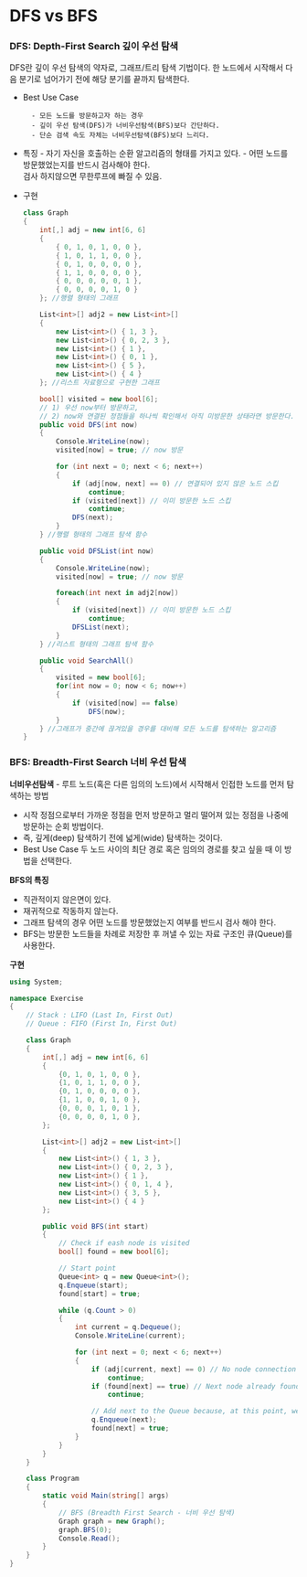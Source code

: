 # DFS vs BFS

### DFS: Depth-First Search 깊이 우선 탐색

DFS란 깊이 우선 탐색의 약자로, 그래프/트리 탐색 기법이다. 한 노드에서 시작해서 다음 분기로 넘어가기 전에 해당 분기를 끝까지 탐색한다.

- Best Use Case

        - 모든 노드를 방문하고자 하는 경우
        - 깊이 우선 탐색(DFS)가 너비우선탐색(BFS)보다 간단하다.
        - 단순 검색 속도 자체는 너비우선탐색(BFS)보다 느리다.

- 특징
        - 자기 자신을 호출하는 순환 알고리즘의 형태를 가지고 있다.
        - 어떤 노드를 방문했었는지를 반드시 검사해야 한다.<br> 검사 하지않으면 무한루프에 빠질 수 있음.

- 구현
    ```csharp
    class Graph
    {
        int[,] adj = new int[6, 6]
        {
            { 0, 1, 0, 1, 0, 0 },
            { 1, 0, 1, 1, 0, 0 },
            { 0, 1, 0, 0, 0, 0 },
            { 1, 1, 0, 0, 0, 0 },
            { 0, 0, 0, 0, 0, 1 },
            { 0, 0, 0, 0, 1, 0 }
        }; //행렬 형태의 그래프

        List<int>[] adj2 = new List<int>[]
        {
            new List<int>() { 1, 3 },
            new List<int>() { 0, 2, 3 },
            new List<int>() { 1 },
            new List<int>() { 0, 1 },
            new List<int>() { 5 },
            new List<int>() { 4 }
        }; //리스트 자료형으로 구현한 그래프

        bool[] visited = new bool[6];
        // 1) 우선 now부터 방문하고,
        // 2) now와 연결된 정점들을 하나씩 확인해서 아직 미방문한 상태라면 방문한다.
        public void DFS(int now)
        {
            Console.WriteLine(now);
            visited[now] = true; // now 방문

            for (int next = 0; next < 6; next++)
            {
                if (adj[now, next] == 0) // 연결되어 있지 않은 노드 스킵
                    continue;
                if (visited[next]) // 이미 방문한 노드 스킵
                    continue;
                DFS(next);
            }
        } //행렬 형태의 그래프 탐색 함수

        public void DFSList(int now)
        {
            Console.WriteLine(now);
            visited[now] = true; // now 방문

            foreach(int next in adj2[now])
            {
                if (visited[next]) // 이미 방문한 노드 스킵
                    continue;
                DFSList(next);
            }
        } //리스트 형태의 그래프 탐색 함수

        public void SearchAll()
        {
            visited = new bool[6];
            for(int now = 0; now < 6; now++)
            {
                if (visited[now] == false)
                    DFS(now);
            } 
        } //그래프가 중간에 끊겨있을 경우를 대비해 모든 노드를 탐색하는 알고리즘
    }

    ```


### BFS: Breadth-First Search 너비 우선 탐색

**너비우선탐색** - 루트 노드(혹은 다른 임의의 노드)에서 시작해서 인접한 노드를 먼저 탐색하는 방법

- 시작 정점으로부터 가까운 정점을 먼저 방문하고 멀리 떨어져 있는 정점을 나중에 방문하는 순회 방법이다. 
- 즉, 깊게(deep) 탐색하기 전에 넓게(wide) 탐색하는 것이다.
- Best Use Case 두 노드 사이의 최단 경로 혹은 임의의 경로를 찾고 싶을 때 이 방법을 선택한다.
    
**BFS의 특징**
- 직관적이지 않은면이 있다.
- 재귀적으로 작동하지 않는다.
- 그래프 탐색의 경우 어떤 노드를 방문했었는지 여부를 반드시 검사 해야 한다.
- BFS는 방문한 노드들을 차례로 저장한 후 꺼낼 수 있는 자료 구조인 큐(Queue)를 사용한다.

**구현**
    
```csharp
using System;

namespace Exercise
{
    // Stack : LIFO (Last In, First Out)
    // Queue : FIFO (First In, First Out)

    class Graph
    {
        int[,] adj = new int[6, 6]
        {
            {0, 1, 0, 1, 0, 0 },
            {1, 0, 1, 1, 0, 0 },
            {0, 1, 0, 0, 0, 0 },
            {1, 1, 0, 0, 1, 0 },
            {0, 0, 0, 1, 0, 1 },
            {0, 0, 0, 0, 1, 0 },
        };

        List<int>[] adj2 = new List<int>[]
        {
            new List<int>() { 1, 3 },
            new List<int>() { 0, 2, 3 },
            new List<int>() { 1 },
            new List<int>() { 0, 1, 4 },
            new List<int>() { 3, 5 },
            new List<int>() { 4 }
        };

        public void BFS(int start)
        {
            // Check if eash node is visited
            bool[] found = new bool[6];

            // Start point
            Queue<int> q = new Queue<int>();
            q.Enqueue(start);
            found[start] = true;

            while (q.Count > 0)
            {
                int current = q.Dequeue();
                Console.WriteLine(current);

                for (int next = 0; next < 6; next++)
                {
                    if (adj[current, next] == 0) // No node connection
                        continue;
                    if (found[next] == true) // Next node already found
                        continue;

                    // Add next to the Queue because, at this point, we are sure that it's never been found.
                    q.Enqueue(next);
                    found[next] = true;
                }
            }
        }
    }

    class Program
    {
        static void Main(string[] args)
        {
            // BFS (Breadth First Search - 너비 우선 탐색)
            Graph graph = new Graph();
            graph.BFS(0);
            Console.Read();
        }
    }
}
```